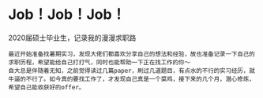 # Job！Job！Job！
2020届硕士毕业生，记录我的漫漫求职路
    
    最近开始准备找暑期实习，发现大佬们都喜欢分享自己的想法和经验，故也准备记录一下自己的求职历程，希望能给自己打打气，同时也能帮助一下正在找工作的你～
    自大总是伴随着无知，之前觉得读过几篇paper，刷过几道题目，有点水的不行的实习经历，就牛逼的不行了。如今真的要找工作了，才发现自己真是一个菜鸡，接下来的几个月，潜心修炼，希望自己能收获好的offer。
